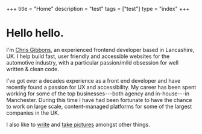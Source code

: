 +++
title = "Home"
description = "test"
tags = ["test"]
type = "index"
+++

# Hello hello.

I'm [Chris Gibbons](/about), an experienced frontend developer based in Lancashire, UK. I help build fast, user friendly and accessible websites for the automotive industry, with a particular passion/mild obsession for well written &amp; clean code.

I've got over a decades experience as a front end developer and have recently found a passion for UX and accessibility. My career has been spent working for some of the top businesses---both agency and in-house---in Manchester. During this time I have had been fortunate to have the chance to work on large scale, content-managed platforms for some of the largest companies in the UK.

I also like to [write](/writing) and [take pictures](https://www.instagram.com/gbbns.co) amongst other things.
